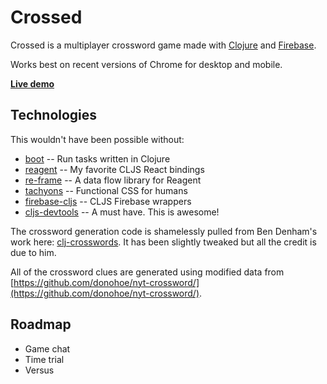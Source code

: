 # Crossed

Crossed is a multiplayer crossword game made with [Clojure](http://clojure.org/) and [Firebase](https://firebase.google.com/).

Works best on recent versions of Chrome for desktop and mobile.

[**Live demo**](http://162.243.91.70)

## Technologies

This wouldn't have been possible without:

* [boot](https://github.com/boot-clj/boot) -- Run tasks written in Clojure
* [reagent](https://github.com/reagent-project/reagent) -- My favorite CLJS React bindings
* [re-frame](https://github.com/Day8/re-frame) -- A data flow library for Reagent
* [tachyons](http://tachyons.io/) -- Functional CSS for humans
* [firebase-cljs](https://github.com/degree9/firebase-cljs/) -- CLJS Firebase wrappers
* [cljs-devtools](https://github.com/binaryage/cljs-devtools) -- A must have. This is awesome!

The crossword generation code is shamelessly pulled from Ben Denham's work here: [clj-crosswords](https://github.com/ben-denham/clj-crosswords).
It has been slightly tweaked but all the credit is due to him.

All of the crossword clues are generated using modified data from [https://github.com/donohoe/nyt-crossword/](https://github.com/donohoe/nyt-crossword/).

## Roadmap

* Game chat
* Time trial
* Versus
